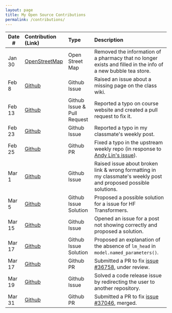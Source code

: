 ```yaml
---
layout: page
title: My Open Source Contributions
permalink: /contributions/
---
```


<!--
Type of the contribution should be "Wikipedia edit", "OpenStreet Map feature", "Documentation", "Course website", "Blog",
"Browser Add-on", etc.

The description should include a brief summary of what you did.

The link should bring us to a public page that shows your contribution. 

Replace the first row with your own contribution. 

-->





| Date #       | Contribution (Link)  | Type  | Description |
|---|:---|:---|:---|
| Jan 30 | [OpenStreetMap](https://www.openstreetmap.org/changeset/161963345) | Open Street Map | Removed the information of a pharmacy that no longer exists and filled in the info of a new bubble tea store. |
| Feb 8 | [Github](https://github.com/ossd-s25/wiki/issues/1) | Github Issue | Raised an issue about a missing page on the class wiki. |
| Feb 13 | [Github](https://github.com/joannakl/ossd/issues/139) | Github Issue \& Pull Request | Reported a typo on course website and created a pull request to fix it. |
| Feb 23 | [Github](https://github.com/ossd-s25/ailunc-weekly/issues/1) | Github Issue | Reported a typo in my classmate's weekly post. |
| Feb 25 | [Github](https://github.com/ossd-s25/weekly/pull/2) | Github PR | Fixed a typo in the upstream weekly repo (in response to [Andy Lin's issue](https://github.com/ossd-s25/weekly/issues/1)). | 
| Mar 1 | [Github](https://github.com/ossd-s25/LuHC409-weekly/issues/1) | Github Issue | Raised issue about broken link \& wrong formatting in my classmate's weekly post and proposed possible solutions. |
| Mar 5 | [Github](https://github.com/huggingface/transformers/issues/36536) | Github Issue Solution | Proposed a possible solution for a issue for HF Transformers. |
| Mar 15 | [Github](https://github.com/ossd-s25/Harry-Yang0518-weekly/issues/3) | Github Issue | Opened an issue for a post not showing correctly and proposed a solution. |
| Mar 17 | [Github](https://github.com/huggingface/transformers/issues/36598#issuecomment-2728111315) | Github Issue Solution | Proposed an explanation of the absence of `lm_head` in `model.named_parameters()`. |
| Mar 17 | [Github](https://github.com/huggingface/transformers/pull/36779) | Github PR | Submitted a PR to fix [issue #36758](https://github.com/huggingface/transformers/issues/36758), under review. | 
| Mar 19 | [Github](https://github.com/NVlabs/Minitron/issues/7) | Github Issue | Solved a code release issue by redirecting the user to another repository. |
| Mar 31 | [Github](https://github.com/huggingface/transformers/pull/37153) | Github PR | Submitted a PR to fix [issue #37046](https://github.com/huggingface/transformers/issues/37046), merged. |